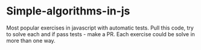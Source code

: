 # Simple-algorithms-in-js
Most popular exercises in javascript with automatic tests.
Pull this code, try to solve each and if pass tests - make a PR.
Each exercise could be solve in more than one way. 
